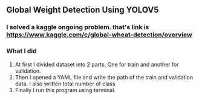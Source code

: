  ## Global Weight Detection Using YOLOV5
 
 ### I solved a kaggle ongoing problem. that's link is https://www.kaggle.com/c/global-wheat-detection/overview
 
 ### What I did
 1. At first I divided dataset into 2 parts, One for train and another for validation. 
 2. Then I opened a YAML file and write the path of the train and validation data. I also written total number of class
 3. Finally I run this program using terminal. 
 

